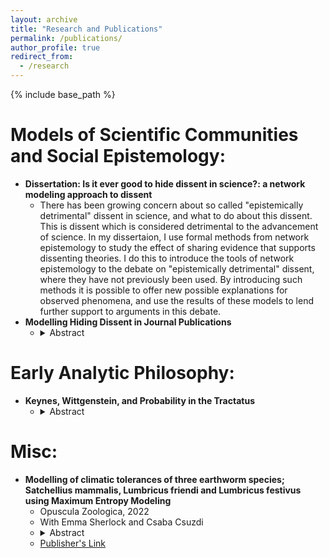 ```yaml
---
layout: archive
title: "Research and Publications"
permalink: /publications/
author_profile: true
redirect_from:
  - /research
---
```


{% include base_path %}

Models of Scientific Communities and Social Epistemology:
======
* **Dissertation: Is it ever good to hide dissent in science?: a network modeling approach to dissent**
  * There has been growing concern about so called "epistemically detrimental" dissent in science, and what to do about this dissent. This is dissent which is considered detrimental to the advancement of science. In my dissertaion, I use formal methods from network epistemology to study the effect of sharing evidence that supports dissenting theories. I do this to introduce the tools of network epistemology to the debate on "epistemically detrimental" dissent, where they have not previously been used. By introducing such methods it is possible to offer new possible explanations for observed phenomena, and use the results of these models to lend further support to arguments in this debate.
* **Modelling Hiding Dissent in Journal Publications**
  * <details><summary>Abstract</summary><font size = "3"> Increased attention to epistemically detrimental dissent in science has led to discussions about how scientific communities should respond. One proposed method is to hide it by preventing its publication in journals; however, the effectiveness of this strategy has been questioned. Using network models, I simulate the epistemic effects of hiding dissenting evidence on scientific communities. I find evidence that it typically may be epistemically harmful to hide dissenting evidence, and this harm holds even when there exists an agent purposefully producing biased evidence supporting that theory. However, I also find that if dissenting evidence starts being hidden when scientists are sufficiently far along the path to consensus it is just as epistemically successful, but also quicker. Quicker consensus is important in situations where decisions must be made quickly, such as public health emergencies. This may justify hiding dissent when a mainstream theory has large amounts of evidence for it. </font></details>

Early Analytic Philosophy:
======
* **Keynes, Wittgenstein, and Probability in the Tractatus**
  * <details><summary>Abstract</summary><font size = "3">It has been questioned why Wittgenstein wrote a significant amount on probability in the Tractatus. In this paper I answer this question. I claim that the primary aim of Wittgenstein's account was to criticize a Keynesian theory of probability and provide multiple pieces of evidence to demonstrate this. This then provides an answer to the question of why Wittgenstein wrote such a significant amount on probability. He wrote it because it was salient at the time. Whilst Wittgenstein was at Cambridge there was significant discussion of probability by his philosophical interlocutors, particularly Keynes but also Russell, Moore and others. Wittgenstein thought he had the answers to the problems that were being discussed and set them out in the Tractatus.</font></details>


Misc:
======
* **Modelling of climatic tolerances of three earthworm species; Satchellius mammalis, Lumbricus friendi and Lumbricus festivus using Maximum Entropy Modeling**
  * Opuscula Zoologica, 2022
  * With Emma Sherlock and Csaba Csuzdi 
  * <details><summary>Abstract</summary><font size = "3"> Earthworm distributions are poorly known and individual species climatic tolerances, even less so. This paper sets out to use three species with a mainly Anglo-French distribution to test out whether using Maximum Entropy Modelling (Maxent) could be useful when studying earthworm distributions. It also gives an indication of how the likely climatic changes over a 50 year period will affect them. Overall the software seems to give useful information of where across Europe a particular species will thrive, even if not currently recorded there. It gives a real insight into how particular species might be better able to survive longer drier periods than others and which are on the edge of their climatic range already. Maxent modelling was clearly successful in demonstrating that the distributions of the ecologically different earthworm species are affected by a combination of different environmental variables. In the case of the epigeic Satchellius mammalis they are the annual temperature range, the precipitation of the driest month and the mean annual precipitation, for the epi-endogeic Lumbricus festivus they are the precipitation of the driest month, the precipitation of the wettest month and the annual temperature range. For the anecic Lumbricus friendi the most important environmental variables proved to be the annual temperature range, the mean diurnal temperature range and the precipitation seasonality.</font></details>
  * [Publisher's Link](https://opuscula.elte.hu/PDF/Tomus53_1/Op_Scherlock_Maxent.pdf)
 
